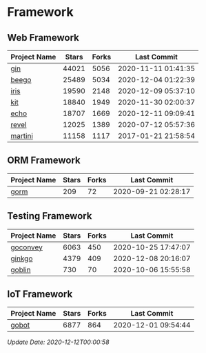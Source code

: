 # Framework

## Web Framework
| Project Name | Stars | Forks | Last Commit |
| ------------ | ----- | ----- | ----------- |
| [gin](https://github.com/gin-gonic/gin) | 44021 | 5056 | 2020-11-11 01:41:35 |
| [beego](https://github.com/astaxie/beego) | 25489 | 5034 | 2020-12-04 01:22:39 |
| [iris](https://github.com/kataras/iris) | 19590 | 2148 | 2020-12-09 05:37:10 |
| [kit](https://github.com/go-kit/kit) | 18840 | 1949 | 2020-11-30 02:00:37 |
| [echo](https://github.com/labstack/echo) | 18707 | 1669 | 2020-12-11 09:09:41 |
| [revel](https://github.com/revel/revel) | 12025 | 1389 | 2020-07-12 05:57:36 |
| [martini](https://github.com/go-martini/martini) | 11158 | 1117 | 2017-01-21 21:58:54 |

## ORM Framework
| Project Name | Stars | Forks | Last Commit |
| ------------ | ----- | ----- | ----------- |
| [gorm](https://github.com/jinzhu/gorm) | 209 | 72 | 2020-09-21 02:28:17 |

## Testing Framework
| Project Name | Stars | Forks | Last Commit |
| ------------ | ----- | ----- | ----------- |
| [goconvey](https://github.com/smartystreets/goconvey) | 6063 | 450 | 2020-10-25 17:47:07 |
| [ginkgo](https://github.com/onsi/ginkgo) | 4379 | 409 | 2020-12-08 20:16:07 |
| [goblin](https://github.com/franela/goblin) | 730 | 70 | 2020-10-06 15:55:58 |

## IoT Framework
| Project Name | Stars | Forks | Last Commit |
| ------------ | ----- | ----- | ----------- |
| [gobot](https://github.com/hybridgroup/gobot) | 6877 | 864 | 2020-12-01 09:54:44 |

*Update Date: 2020-12-12T00:00:58*
